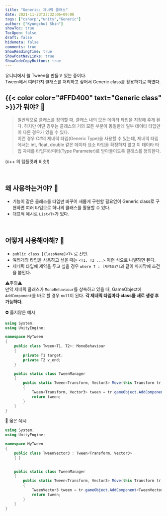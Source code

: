 ```yaml
---
title: "Generic: 제너릭 클래스"
date: 2021-11-23T23:32:06+09:00
tags: ["csharp","unity","Generic"]
author: ["Kyungchul Shin"]
showToc: true
TocOpen: false
draft: false
hidemeta: false
comments: true
ShowReadingTime: true
ShowPostNavLinks: true
ShowCodeCopyButtons: true
---
```

유니티에서 쓸 Tween을 만들고 있는 중이다.<br>
Tween에서 여러가지 클래스를 처리하고 싶어서 Generic class를 활용하기로 하였다.

## {{< color color="#FFD400" text="Generic class" >}}가 뭐야? 🧐

>일반적으로 클래스를 정의할 때, 클래스 내의 모든 데이타 타입을 지정해 주게 된다. 하지만 어떤 경우는 클래스의 거의 모든 부분이 동일한데 일부 데이타 타입만이 다른 경우가 있을 수 있다.<br>
이런 경우 C#의 제네릭 타입(Generic Type)을 사용할 수 있는데, 제네릭 타입에서는 int, float, double 같은 데이타 요소 타입을 확정하지 않고 이 데이타 타입 자체를 타입파라미터(Type Parameter)로 받아들이도록 클래스를 정의한다. 

(c++ 의 템플릿과 비슷!)



<br>

## 왜 사용하는거야? 🧐

- 기능이 같은 클래스를 타입만 바꾸어 새롭게 구현할 필요없이 Generic class로 구현하면 여러 타입으로 하나의 클래스를 활용할 수 있다.  
- 대표적 예시로 `List<T>`가 있다. 


<br>

## 어떻게 사용해야해? 🧐
- `public class [ClassName]<T>` 로 선언.
- 여러개의 타입을 사용하고 싶을 때는 `<T1, T2 ...>` 이런 식으로 나열하면 된다.
- 제네릭 타입에 제약을 두고 싶을 경우 `where T : [제약조건]`과 같이 마지막에 조건을 붙인다.<br>

 ⚠️주의⚠️ <br>만약 제네릭 클래스가 `MonoBehaviour`를 상속하고 있을 때, GameObject에 `AddComponent`를 바로 할 경우 `null`이 된다. **각 제네릭 타입마다 class를 새로 생성 후 가능하다.**

 ⛔ 옳지않은 예시
```csharp
using System;
using UnityEngine;

namespace MyTween
{
    public class Tween<T1, T2>: MonoBehaviour
    {
        private T1 target;
        private T2 v_end;
    }

    public static class TweenManager 
    {
        public static Tween<Transform, Vector3> Move(this Transform tr, Vector3 to, float duration)
        {
            Tween<Transform, Vector3> tween = tr.gameObject.AddComponent<Tween<Transform, Vector3>>();//null 반환!!
            return tween;
        }
    }
}
```
💚 옳은 예시
```csharp
using System;
using UnityEngine;

namespace MyTween
{
    public class TweenVector3 : Tween<Transform, Vector3>
    { }

   
    public static class TweenManager 
    {
        public static Tween<Transform, Vector3> Move(this Transform tr, Vector3 to, float duration)
        {
            TweenVector3 tween = tr.gameObject.AddComponent<TweenVector3>();//성공적인 반환!!
            return tween;
        }
    }
}

```
